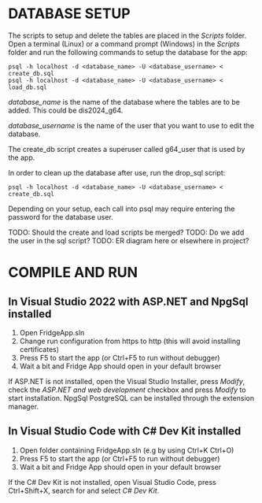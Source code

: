 # DATABASE SETUP
The scripts to setup and delete the tables are placed in the _Scripts_ folder. Open a terminal (Linux) or a command prompt (Windows) in the _Scripts_ folder and run the following commands to setup the database for the app:

    psql -h localhost -d <database_name> -U <database_username> < create_db.sql 
    psql -h localhost -d <database_name> -U <database_username> < load_db.sql 

_database_name_ is the name of the database where the tables are to be added. This could be dis2024_g64. 

_database_username_ is the name of the user that you want to use to edit the database.

The create_db script creates a superuser called g64_user that is used by the app.

In order to clean up the database after use, run the drop_sql script:

    psql -h localhost -d <database_name> -U <database_username> < create_db.sql 

Depending on your setup, each call into psql may require entering the password for the database user.

TODO: Should the create and load scripts be merged?
TODO: Do we add the user in the sql script?
TODO: ER diagram here or elsewhere in project?

# COMPILE AND RUN

## In Visual Studio 2022 with ASP.NET and NpgSql installed

1) Open FridgeApp.sln
2) Change run configuration from https to http (this will avoid installing certificates)
3) Press F5 to start the app (or Ctrl+F5 to run without debugger)
4) Wait a bit and Fridge App should open in your default browser

If ASP.NET is not installed, open the Visual Studio Installer, press _Modify_, check the _ASP.NET and web development_ checkbox and press _Modify_ to start installation.
NpgSql PostgreSQL can be installed through the extension manager.

## In Visual Studio Code with C# Dev Kit installed

1) Open folder containing FridgeApp.sln (e.g by using Ctrl+K Ctrl+O)
2) Press F5 to start the app (or Ctrl+F5 to run without debugger)
3) Wait a bit and Fridge App should open in your default browser

If the C# Dev Kit is not installed, open Visual Studio Code, press Ctrl+Shift+X, search for and select _C# Dev Kit_.
